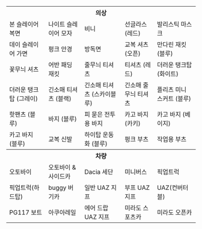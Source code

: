 <table>
  <tr>
    <th colspan=5> 의상
  </tr>
  <tr>
    <td> 본 슬레이어 복면
    <td> 나이트 슬레이어 모자
    <td> 비니
    <td> 선글라스 (레드)
    <td> 발리스틱 마스크
  </tr>
  <tr>
    <td> 데이 슬레이어 가면
    <td> 펑크 안경
    <td> 방독면
    <td> 교복 셔츠 (오픈)
    <td> 만다린 재킷 (블루)
  </tr>
  <tr>
    <td> 꽃무늬 셔츠
    <td> 어반 패딩 재킷
    <td> 줄무늬 티셔츠
    <td> 티셔츠 (레드)
    <td> 더러운 탱크탑 (화이트)
  </tr>
  <tr>
    <td> 더러운 탱크탑 (그레이)
    <td> 긴소매 티셔츠 (블랙)
    <td> 긴소매 티셔츠 (스카이블루)
    <td> 긴소매 줄무늬 티셔츠
    <td> 플리츠 미니 스커트 (블루)
  </tr>
  <tr>
    <td> 핫팬츠 (블루)
    <td> 바지 (블루)
    <td> 피 묻은 전투용 바지
    <td> 카고 바지 (카키)
    <td> 카고 바지 (베이지)
  </tr>
  <tr>
    <td> 카고 바지 (블루)
    <td> 교복 신발
    <td> 하이탑 운동화 (블루)
    <td> 펑크 부츠
    <td> 작업용 부츠
  </tr>
  <tr>
    <th colspan=5> 차량
  </tr>
  <tr>
    <td> 오토바이
    <td> 오토바이 & 사이드카
    <td> Dacia 세단
    <td> 미니버스
    <td> 픽업트럭
  </tr>
  <tr>
    <td> 픽업트럭(하드탑)
    <td> buggy 버기카
    <td> 일반 UAZ 지프
    <td> 부프 UAZ 지프
    <td> UAZ(컨버터블)
  </tr>
  <tr>
    <td> PG117 보트
    <td> 아쿠아레일
    <td> 에어 드랍 UAZ 지프
    <td> 미라도 스포츠카
    <td> 미라도 오픈카
  </tr>
</table>
